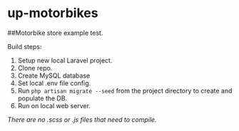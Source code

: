 # up-motorbikes

##Motorbike store example test.

Build steps:

1) Setup new local Laravel project.
2) Clone repo.
3) Create MySQL database
4) Set local .env file config.
5) Run `php artisan migrate --seed` from the project directory to create and populate the DB.
6) Run on local web server.

*There are no .scss or .js files that need to compile.*


